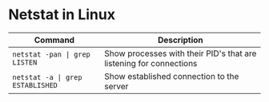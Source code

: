 # Netstat in Linux

| Command | Description |
| --- | --- |
| `netstat -pan \| grep LISTEN` | Show processes with their PID's that are listening for connections |
| `netstat -a \| grep ESTABLISHED` | Show established connection to the server |
